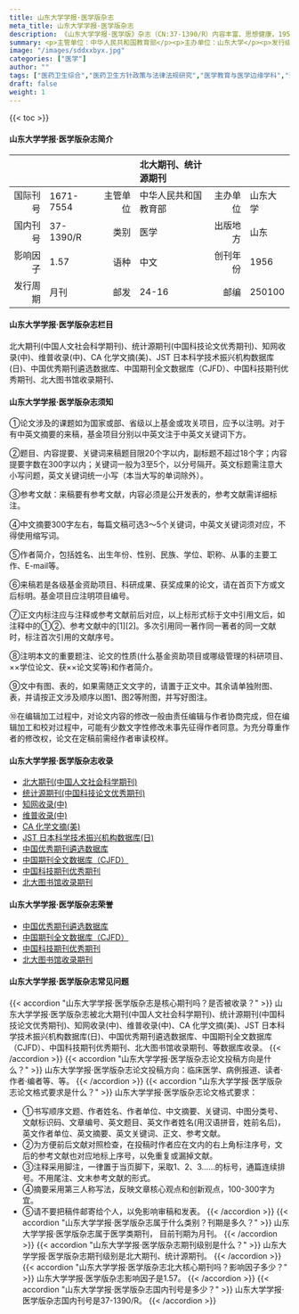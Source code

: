 ```yaml
---
title: 山东大学学报·医学版杂志
meta_title: 山东大学学报·医学版杂志
description: 《山东大学学报·医学版》杂志（CN:37-1390/R）内容丰富、思想健康，1956年创刊，目前以月刊形式发行，刊物对外积极扩大宣传，致力于提高杂志质量与影响。 《山东大学学报·医学版》致力于推动医学领域的学术研究和学术交流。涵盖了广泛的医学学科领域，包括基础医学、临床医学、药学、公共卫生与预防医学、口腔医学、中医学等。它以学术性强、实用性强和创新性强为特点，发表高质量的学术论文和科研成果。 该杂志拥有一支优秀的学术编辑团队，由山东大学的知名医学教授和研究人员组成。这些编辑们具有丰富的学术研究经验和临床实践经验，负责筛选、评审和编辑投稿的论文，确保杂志内每篇论文的学术质量和准确性。该杂志注重学术创新与实践应用的结合。它鼓励作者们在医学领域进行原创性、前沿性的研究工作，推动医学科技的创新发展。同时，该杂志也鼓励医学界的学者们将科研成果应用到临床实践中，促进医疗技术的提升和医疗质量的改善。 多年来，在学术界享有很高的声誉和影响力，成为医学领域学者们展示研究成果、交流学术观点的重要平台。它定期举办学术研讨会和学术论坛，促进学者们在医学领域的研究合作与交流。总而言之，该学报致力于推进医学领域的研究与发展，促进学术交流与合作。它为广大医学从业者和研究人员提供了一个分享研究成果、交流学术观点的重要平台，对推动医学科技进步和促进人民健康具有重要意义。
summary: <p>主管单位：中华人民共和国教育部</p><p>主办单位：山东大学</p><p>发行级别：北大期刊、统计源期刊</p><p>发行周期：月刊</p>
image: "/images/sddxxbyx.jpg"
categories: ["医学"]
author: ""
tags: ["医药卫生综合","医药卫生方针政策与法律法规研究","医学教育与医学边缘学科","预防医学与卫生学","中医学","中药学","中西医结合","基础医学","临床医学","感染性疾病及传染病","心血管系统疾病","呼吸系统疾病","消化系统疾病","内分泌腺及全身性疾病","外科学","泌尿科学","妇产科学","儿科学","神经病学","精神病学","肿瘤学","眼科与耳鼻咽喉科","口腔科学","皮肤病与性病","特种医学","急救医学","军事医学与卫生","药学","生物医学工程",]
draft: false
weight: 1
---
```


{{< toc >}}

#### 山东大学学报·医学版杂志简介
|               |                               |               | 北大期刊、统计源期刊        |               |                           |
| ------------: | :---------------------------- | ------------: | :---------------------------- | ------------: | :------------------------ |
| 国际刊号      | 1671-7554   | 主管单位      | 中华人民共和国教育部     | 主办单位      | 山东大学     |
| 国内刊号      | 37-1390/R        | 类别          | 医学       | 出版地方      | 山东           |
| 影响因子      | 1.57        | 语种          | 中文             | 创刊年份      | 1956    |
| 发行周期      | 月刊    | 邮发          | 24-16              | 邮编          | 250100      |

#### 山东大学学报·医学版杂志栏目
<span>北大期刊(中国人文社会科学期刊)</span>、<span>统计源期刊(中国科技论文优秀期刊)</span>、<span>知网收录(中)</span>、<span>维普收录(中)</span>、<span>CA 化学文摘(美)</span>、<span>JST 日本科学技术振兴机构数据库(日)</span>、<span>中国优秀期刊遴选数据库</span>、<span>中国期刊全文数据库（CJFD）</span>、<span>中国科技期刊优秀期刊</span>、<span>北大图书馆收录期刊</span>、

#### 山东大学学报·医学版杂志须知
<p><p>
	①论文涉及的课题如为国家或部、省级以上基金或攻关项目，应予以注明。对于有中英文摘要的来稿，基金项目分别以中英文注于中英文关键词下方。
</p><p>
	②题目、内容提要、关键词来稿题目限20个字以内，副标题不超过18个字；内容提要字数在300字以内；关键词一般为3至5个，以分号隔开。英文标题需注意大小写问题，英文关键词统一小写（本当大写的单词除外）。
</p><p>
	③参考文献：来稿要有参考文献，内容必须是公开发表的，参考文献需详细标注。
</p><p>
	④中文摘要300字左右，每篇文稿可选3～5个关键词，中英文关键词须对应，不得使用缩写词。
</p><p>
	⑤作者简介，包括姓名、出生年份、性别、民族、学位、职称、从事的主要工作、E-mail等。
</p><p>
	⑥来稿若是各级基金资助项目、科研成果、获奖成果的论文，请在首页下方或文后标明。基金项目应注明项目编号。
</p><p>
	⑦正文内标注应与注释或参考文献前后对应，以上标形式标于文中引用文后，如注释中的①②、参考文献中的[1][2]。多次引用同一著作同一著者的同一文献时，标注首次引用的文献序号。
</p><p>
	⑧注明本文的重要题注、论文的性质(什么基金资助项目或哪级管理的科研项目、××学位论文、获××论文奖等)和作者简介。
</p><p>
	⑨文中有图、表的，如果需随正文文字的，请置于正文中。其余请单独附图、表，并请按正文涉及顺序以图1、图2等附图，并写好图注。
</p><p>
	⑩在编辑加工过程中，对论文内容的修改一般由责任编辑与作者协商完成，但在编辑加工和校对过程中，可能有少数文字性修改未事先征得作者同意。为充分尊重作者的修改权，论文在定稿前需经作者审读校样。
</p></p>


#### 山东大学学报·医学版杂志收录
<ul>
    <li class="inline-block">
        <a class="bg-theme-light hover:bg-primary dark:bg-darkmode-theme-light dark:hover:bg-darkmode-primary dark:hover:text-dark m-1 block rounded px-3 py-1 hover:text-white" href="#山东大学学报·医学版杂志收录">
        北大期刊(中国人文社会科学期刊)
        </a>
    </li>
    <li class="inline-block">
        <a class="bg-theme-light hover:bg-primary dark:bg-darkmode-theme-light dark:hover:bg-darkmode-primary dark:hover:text-dark m-1 block rounded px-3 py-1 hover:text-white" href="#山东大学学报·医学版杂志收录">
        统计源期刊(中国科技论文优秀期刊)
        </a>
    </li>
    <li class="inline-block">
        <a class="bg-theme-light hover:bg-primary dark:bg-darkmode-theme-light dark:hover:bg-darkmode-primary dark:hover:text-dark m-1 block rounded px-3 py-1 hover:text-white" href="#山东大学学报·医学版杂志收录">
        知网收录(中)
        </a>
    </li>
    <li class="inline-block">
        <a class="bg-theme-light hover:bg-primary dark:bg-darkmode-theme-light dark:hover:bg-darkmode-primary dark:hover:text-dark m-1 block rounded px-3 py-1 hover:text-white" href="#山东大学学报·医学版杂志收录">
        维普收录(中)
        </a>
    </li>
    <li class="inline-block">
        <a class="bg-theme-light hover:bg-primary dark:bg-darkmode-theme-light dark:hover:bg-darkmode-primary dark:hover:text-dark m-1 block rounded px-3 py-1 hover:text-white" href="#山东大学学报·医学版杂志收录">
        CA 化学文摘(美)
        </a>
    </li>
    <li class="inline-block">
        <a class="bg-theme-light hover:bg-primary dark:bg-darkmode-theme-light dark:hover:bg-darkmode-primary dark:hover:text-dark m-1 block rounded px-3 py-1 hover:text-white" href="#山东大学学报·医学版杂志收录">
        JST 日本科学技术振兴机构数据库(日)
        </a>
    </li>
    <li class="inline-block">
        <a class="bg-theme-light hover:bg-primary dark:bg-darkmode-theme-light dark:hover:bg-darkmode-primary dark:hover:text-dark m-1 block rounded px-3 py-1 hover:text-white" href="#山东大学学报·医学版杂志收录">
        中国优秀期刊遴选数据库
        </a>
    </li>
    <li class="inline-block">
        <a class="bg-theme-light hover:bg-primary dark:bg-darkmode-theme-light dark:hover:bg-darkmode-primary dark:hover:text-dark m-1 block rounded px-3 py-1 hover:text-white" href="#山东大学学报·医学版杂志收录">
        中国期刊全文数据库（CJFD）
        </a>
    </li>
    <li class="inline-block">
        <a class="bg-theme-light hover:bg-primary dark:bg-darkmode-theme-light dark:hover:bg-darkmode-primary dark:hover:text-dark m-1 block rounded px-3 py-1 hover:text-white" href="#山东大学学报·医学版杂志收录">
        中国科技期刊优秀期刊
        </a>
    </li>
    <li class="inline-block">
        <a class="bg-theme-light hover:bg-primary dark:bg-darkmode-theme-light dark:hover:bg-darkmode-primary dark:hover:text-dark m-1 block rounded px-3 py-1 hover:text-white" href="#山东大学学报·医学版杂志收录">
        北大图书馆收录期刊
        </a>
    </li>
</ul>



#### 山东大学学报·医学版杂志荣誉
<ul>
    <li class="inline-block">
        <a class="bg-theme-light hover:bg-primary dark:bg-darkmode-theme-light dark:hover:bg-darkmode-primary dark:hover:text-dark m-1 block rounded px-3 py-1 hover:text-white" href="#山东大学学报·医学版杂志荣誉">
        中国优秀期刊遴选数据库
        </a>
    </li>
    <li class="inline-block">
        <a class="bg-theme-light hover:bg-primary dark:bg-darkmode-theme-light dark:hover:bg-darkmode-primary dark:hover:text-dark m-1 block rounded px-3 py-1 hover:text-white" href="#山东大学学报·医学版杂志荣誉">
        中国期刊全文数据库（CJFD）
        </a>
    </li>
    <li class="inline-block">
        <a class="bg-theme-light hover:bg-primary dark:bg-darkmode-theme-light dark:hover:bg-darkmode-primary dark:hover:text-dark m-1 block rounded px-3 py-1 hover:text-white" href="#山东大学学报·医学版杂志荣誉">
        中国科技期刊优秀期刊
        </a>
    </li>
    <li class="inline-block">
        <a class="bg-theme-light hover:bg-primary dark:bg-darkmode-theme-light dark:hover:bg-darkmode-primary dark:hover:text-dark m-1 block rounded px-3 py-1 hover:text-white" href="#山东大学学报·医学版杂志荣誉">
        北大图书馆收录期刊
        </a>
    </li>
</ul>












#### 山东大学学报·医学版杂志常见问题
{{< accordion "山东大学学报·医学版杂志是核心期刊吗？是否被收录？" >}}
山东大学学报·医学版杂志被北大期刊(中国人文社会科学期刊)、统计源期刊(中国科技论文优秀期刊)、知网收录(中)、维普收录(中)、CA 化学文摘(美)、JST 日本科学技术振兴机构数据库(日)、中国优秀期刊遴选数据库、中国期刊全文数据库（CJFD）、中国科技期刊优秀期刊、北大图书馆收录期刊、等数据库收录。
{{< /accordion >}}
{{< accordion "山东大学学报·医学版杂志论文投稿方向是什么？" >}}
山东大学学报·医学版杂志论文投稿方向：临床医学、病例报道、读者·作者·编者等、等。
{{< /accordion >}}
{{< accordion "山东大学学报·医学版杂志论文格式要求是什么？" >}}
山东大学学报·医学版杂志论文格式要求：
- ①书写顺序文题、作者姓名、作者单位、中文摘要、关键词、中图分类号、文献标识码、文章编号、英文题目、英文作者姓名(用汉语拼音，姓前名后)，英文作者单位、英文摘要、英文关键词、正文、参考文献。
- ②为方便前后文献对照检查，在投稿时作者应在文内的右上角标注序号，文后的参考文献也对应地标上序号，以免重复或漏掉文献。
- ③注释采用脚注，一律置于当页脚下，采取1、2、3……的标号，通篇连续排号。不用尾注、文末参考文献的形式。
- ④摘要采用第三人称写法，反映文章核心观点和创新观点，100-300字为宜。
- ⑤请不要把稿件邮寄给个人，以免影响审稿和发表。
{{< /accordion >}}
{{< accordion "山东大学学报·医学版杂志属于什么类别？刊期是多久？" >}}
山东大学学报·医学版杂志属于医学类期刊， 目前刊期为月刊。
{{< /accordion >}}
{{< accordion "山东大学学报·医学版杂志期刊级别是什么？" >}}
山东大学学报·医学版杂志期刊级别是北大期刊、统计源期刊。
{{< /accordion >}}
{{< accordion "山东大学学报·医学版杂志北大核心期刊吗？影响因子多少？" >}}
山东大学学报·医学版杂志影响因子是1.57。
{{< /accordion >}}
{{< accordion "山东大学学报·医学版杂志国内刊号是多少？" >}}
山东大学学报·医学版杂志国内刊号是37-1390/R。
{{< /accordion >}}